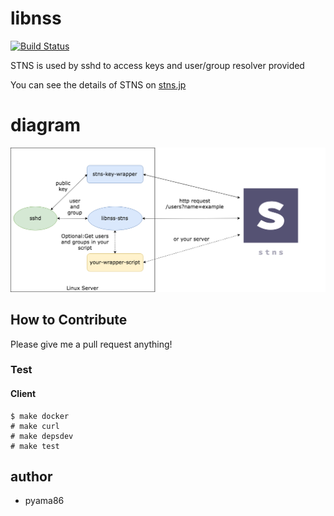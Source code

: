 # libnss
[![Build Status](https://travis-ci.org/STNS/libnss.svg?branch=master)](https://travis-ci.org/STNS/libnss)

STNS is used by sshd to access keys and user/group resolver provided

You can see the details of STNS on [stns.jp](http://stns.jp)

# diagram
![overview](https://raw.githubusercontent.com/STNS/STNS/master/docs/images/diagram.png)

## How to Contribute
Please give me a pull request anything!

### Test
#### Client
```
$ make docker
# make curl
# make depsdev
# make test
```

## author
* pyama86
